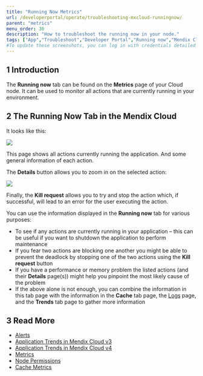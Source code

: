 ```yaml
---
title: "Running Now Metrics"
url: /developerportal/operate/troubleshooting-mxcloud-runningnow/
parent: "metrics"
menu_order: 30
description: "How to troubleshoot the running now in your node."
tags: ["App","Troubleshoot","Developer Portal","Running now","Mendix Cloud"]
#To update these screenshots, you can log in with credentials detailed in How to Update Screenshots Using Team Apps.
---
```


## 1 Introduction

The **Running now** tab can be found on the **Metrics** page of your Cloud node. It can be used to monitor all actions that are currently running in your environment.

## 2 The Running Now Tab in the Mendix Cloud

It looks like this:

![](/attachments/developerportal/operate/metrics/troubleshooting-mxcloud-runningnow/troubleshooting-mxcloud-runningnow-img1.png)

This page shows all actions currently running the application. And some general information of each action.

The **Details** button allows you to zoom in on the selected action:

![](/attachments/developerportal/operate/metrics/troubleshooting-mxcloud-runningnow/troubleshooting-mxcloud-runningnow-img2.png)

Finally, the **Kill request** allows you to try and stop the action which, if successful, will lead to an error for the user executing the action.

You can use the information displayed in the **Running now** tab for various purposes:

* To see if any actions are currently running in your application – this can be useful if you want to shutdown the application to perform maintenance
* If you fear two actions are blocking one another you might be able to prevent the deadlock by stopping one of the two actions using the **Kill request** button
* If you have a performance or memory problem the listed actions (and their **Details** page(s)) might help you pinpoint the most likely cause of the problem
* If the above alone is not enough, you can combine the information in this tab page with the information in the **Cache** tab page, the [Logs](/developerportal/operate/logs/) page, and the **Trends** tab page to gather more information

## 3 Read More

* [Alerts](/developerportal/operate/monitoring-application-health/)
* [Application Trends in Mendix Cloud v3](/developerportal/operate/trends/)
* [Application Trends in Mendix Cloud v4](/developerportal/operate/trends-v4/)
* [Metrics](/developerportal/operate/metrics/)
* [Node Permissions](/developerportal/deploy/node-permissions/)
* [Cache Metrics](/developerportal/operate/troubleshooting-mxcloud-cache/)
